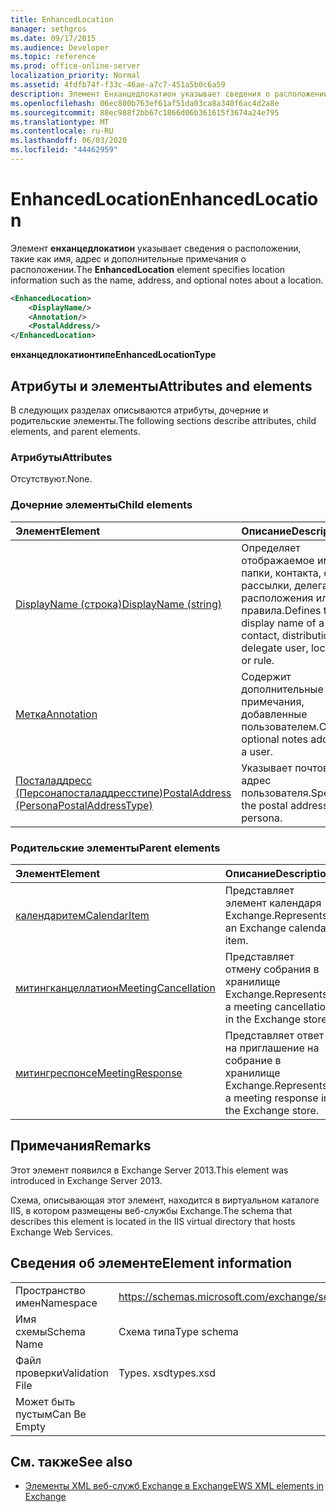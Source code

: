 ```yaml
---
title: EnhancedLocation
manager: sethgros
ms.date: 09/17/2015
ms.audience: Developer
ms.topic: reference
ms.prod: office-online-server
localization_priority: Normal
ms.assetid: 4fdfb74f-f33c-46ae-a7c7-451a5b0c6a59
description: Элемент Енханцедлокатион указывает сведения о расположении, такие как имя, адрес и дополнительные примечания о расположении.
ms.openlocfilehash: 06ec800b763ef61af51da03ca8a340f6ac4d2a8e
ms.sourcegitcommit: 88ec988f2bb67c1866d06b361615f3674a24e795
ms.translationtype: MT
ms.contentlocale: ru-RU
ms.lasthandoff: 06/03/2020
ms.locfileid: "44462959"
---
```

# <a name="enhancedlocation"></a><span data-ttu-id="bfb6c-103">EnhancedLocation</span><span class="sxs-lookup"><span data-stu-id="bfb6c-103">EnhancedLocation</span></span>

<span data-ttu-id="bfb6c-104">Элемент **енханцедлокатион** указывает сведения о расположении, такие как имя, адрес и дополнительные примечания о расположении.</span><span class="sxs-lookup"><span data-stu-id="bfb6c-104">The **EnhancedLocation** element specifies location information such as the name, address, and optional notes about a location.</span></span> 
  
```XML
<EnhancedLocation>
    <DisplayName/>
    <Annotation/>
    <PostalAddress/>
</EnhancedLocation>
```

 <span data-ttu-id="bfb6c-105">**енханцедлокатионтипе**</span><span class="sxs-lookup"><span data-stu-id="bfb6c-105">**EnhancedLocationType**</span></span>
## <a name="attributes-and-elements"></a><span data-ttu-id="bfb6c-106">Атрибуты и элементы</span><span class="sxs-lookup"><span data-stu-id="bfb6c-106">Attributes and elements</span></span>

<span data-ttu-id="bfb6c-107">В следующих разделах описываются атрибуты, дочерние и родительские элементы.</span><span class="sxs-lookup"><span data-stu-id="bfb6c-107">The following sections describe attributes, child elements, and parent elements.</span></span>
  
### <a name="attributes"></a><span data-ttu-id="bfb6c-108">Атрибуты</span><span class="sxs-lookup"><span data-stu-id="bfb6c-108">Attributes</span></span>

<span data-ttu-id="bfb6c-109">Отсутствуют.</span><span class="sxs-lookup"><span data-stu-id="bfb6c-109">None.</span></span>
  
### <a name="child-elements"></a><span data-ttu-id="bfb6c-110">Дочерние элементы</span><span class="sxs-lookup"><span data-stu-id="bfb6c-110">Child elements</span></span>

|<span data-ttu-id="bfb6c-111">**Элемент**</span><span class="sxs-lookup"><span data-stu-id="bfb6c-111">**Element**</span></span>|<span data-ttu-id="bfb6c-112">**Описание**</span><span class="sxs-lookup"><span data-stu-id="bfb6c-112">**Description**</span></span>|
|:-----|:-----|
|[<span data-ttu-id="bfb6c-113">DisplayName (строка)</span><span class="sxs-lookup"><span data-stu-id="bfb6c-113">DisplayName (string)</span></span>](displayname-string.md) <br/> |<span data-ttu-id="bfb6c-114">Определяет отображаемое имя папки, контакта, списка рассылки, делегата, расположения или правила.</span><span class="sxs-lookup"><span data-stu-id="bfb6c-114">Defines the display name of a folder, contact, distribution list, delegate user, location, or rule.</span></span>  <br/> |
|[<span data-ttu-id="bfb6c-115">Метка</span><span class="sxs-lookup"><span data-stu-id="bfb6c-115">Annotation</span></span>](annotation.md) <br/> |<span data-ttu-id="bfb6c-116">Содержит дополнительные примечания, добавленные пользователем.</span><span class="sxs-lookup"><span data-stu-id="bfb6c-116">Contains optional notes added by a user.</span></span>  <br/> |
|[<span data-ttu-id="bfb6c-117">Посталаддресс (Персонапосталаддресстипе)</span><span class="sxs-lookup"><span data-stu-id="bfb6c-117">PostalAddress (PersonaPostalAddressType)</span></span>](postaladdress-personapostaladdresstype.md) <br/> |<span data-ttu-id="bfb6c-118">Указывает почтовый адрес пользователя.</span><span class="sxs-lookup"><span data-stu-id="bfb6c-118">Specifies the postal address for a persona.</span></span>  <br/> |
   
### <a name="parent-elements"></a><span data-ttu-id="bfb6c-119">Родительские элементы</span><span class="sxs-lookup"><span data-stu-id="bfb6c-119">Parent elements</span></span>

|<span data-ttu-id="bfb6c-120">**Элемент**</span><span class="sxs-lookup"><span data-stu-id="bfb6c-120">**Element**</span></span>|<span data-ttu-id="bfb6c-121">**Описание**</span><span class="sxs-lookup"><span data-stu-id="bfb6c-121">**Description**</span></span>|
|:-----|:-----|
|[<span data-ttu-id="bfb6c-122">календаритем</span><span class="sxs-lookup"><span data-stu-id="bfb6c-122">CalendarItem</span></span>](calendaritem.md) <br/> |<span data-ttu-id="bfb6c-123">Представляет элемент календаря Exchange.</span><span class="sxs-lookup"><span data-stu-id="bfb6c-123">Represents an Exchange calendar item.</span></span>  <br/> |
|[<span data-ttu-id="bfb6c-124">митингканцеллатион</span><span class="sxs-lookup"><span data-stu-id="bfb6c-124">MeetingCancellation</span></span>](meetingcancellation.md) <br/> |<span data-ttu-id="bfb6c-125">Представляет отмену собрания в хранилище Exchange.</span><span class="sxs-lookup"><span data-stu-id="bfb6c-125">Represents a meeting cancellation in the Exchange store.</span></span>  <br/> |
|[<span data-ttu-id="bfb6c-126">митингреспонсе</span><span class="sxs-lookup"><span data-stu-id="bfb6c-126">MeetingResponse</span></span>](meetingresponse.md) <br/> |<span data-ttu-id="bfb6c-127">Представляет ответ на приглашение на собрание в хранилище Exchange.</span><span class="sxs-lookup"><span data-stu-id="bfb6c-127">Represents a meeting response in the Exchange store.</span></span>  <br/> |
   
## <a name="remarks"></a><span data-ttu-id="bfb6c-128">Примечания</span><span class="sxs-lookup"><span data-stu-id="bfb6c-128">Remarks</span></span>

<span data-ttu-id="bfb6c-129">Этот элемент появился в Exchange Server 2013.</span><span class="sxs-lookup"><span data-stu-id="bfb6c-129">This element was introduced in Exchange Server 2013.</span></span>
  
<span data-ttu-id="bfb6c-130">Схема, описывающая этот элемент, находится в виртуальном каталоге IIS, в котором размещены веб-службы Exchange.</span><span class="sxs-lookup"><span data-stu-id="bfb6c-130">The schema that describes this element is located in the IIS virtual directory that hosts Exchange Web Services.</span></span>
  
## <a name="element-information"></a><span data-ttu-id="bfb6c-131">Сведения об элементе</span><span class="sxs-lookup"><span data-stu-id="bfb6c-131">Element information</span></span>

|||
|:-----|:-----|
|<span data-ttu-id="bfb6c-132">Пространство имен</span><span class="sxs-lookup"><span data-stu-id="bfb6c-132">Namespace</span></span>  <br/> |https://schemas.microsoft.com/exchange/services/2006/types  <br/> |
|<span data-ttu-id="bfb6c-133">Имя схемы</span><span class="sxs-lookup"><span data-stu-id="bfb6c-133">Schema Name</span></span>  <br/> |<span data-ttu-id="bfb6c-134">Схема типа</span><span class="sxs-lookup"><span data-stu-id="bfb6c-134">Type schema</span></span>  <br/> |
|<span data-ttu-id="bfb6c-135">Файл проверки</span><span class="sxs-lookup"><span data-stu-id="bfb6c-135">Validation File</span></span>  <br/> |<span data-ttu-id="bfb6c-136">Types. xsd</span><span class="sxs-lookup"><span data-stu-id="bfb6c-136">types.xsd</span></span>  <br/> |
|<span data-ttu-id="bfb6c-137">Может быть пустым</span><span class="sxs-lookup"><span data-stu-id="bfb6c-137">Can Be Empty</span></span>  <br/> ||
   
## <a name="see-also"></a><span data-ttu-id="bfb6c-138">См. также</span><span class="sxs-lookup"><span data-stu-id="bfb6c-138">See also</span></span>



- [<span data-ttu-id="bfb6c-139">Элементы XML веб-служб Exchange в Exchange</span><span class="sxs-lookup"><span data-stu-id="bfb6c-139">EWS XML elements in Exchange</span></span>](ews-xml-elements-in-exchange.md)

